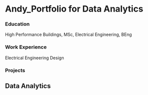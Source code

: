 # Andy_Portfolio for Data Analytics

### Education
High Performance Buildings, MSc, 
Electrical Engineering, BEng

### Work Experience 
Electrical Engineering Design

### Projects
Data Analytics
-
